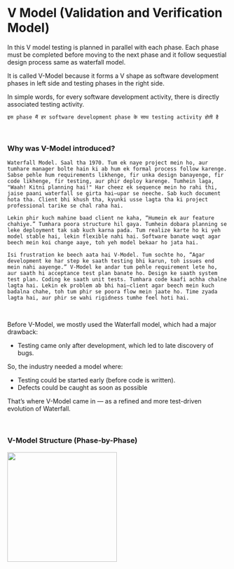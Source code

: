 # V Model (Validation and Verification Model)

In this V model testing is planned in parallel with each phase. Each phase must be completed before moving to the next phase and it follow sequestial design process same as waterfall model.

It is called V-Model because it forms a V shape as software development phases in left side and testing phases in the right side.

In simple words, for every software development activity, there is directly associated testing activity.

```इस phase मैं हर software development phase के साथ testing activity होती है```

<br>

### Why was V-Model introduced?

```Waterfall Model. Saal tha 1970. Tum ek naye project mein ho, aur tumhare manager bolte hain ki ab hum ek formal process follow karenge. Sabse pehle hum requirements likhenge, fir unka design banayenge, fir code likhenge, fir testing, aur phir deploy karenge. Tumhein laga, "Waah! Kitni planning hai!" Har cheez ek sequence mein ho rahi thi, jaise paani waterfall se girta hai—upar se neeche. Sab kuch document hota tha. Client bhi khush tha, kyunki usse lagta tha ki project professional tarike se chal raha hai.```

```Lekin phir kuch mahine baad client ne kaha, “Humein ek aur feature chahiye.” Tumhara poora structure hil gaya. Tumhein dobara planning se leke deployment tak sab kuch karna pada. Tum realize karte ho ki yeh model stable hai, lekin flexible nahi hai. Software banate waqt agar beech mein koi change aaye, toh yeh model bekaar ho jata hai.```

```Isi frustration ke beech aata hai V-Model. Tum sochte ho, “Agar development ke har step ke saath testing bhi karun, toh issues end mein nahi aayenge.” V-Model ke andar tum pehle requirement lete ho, aur saath hi acceptance test plan banate ho. Design ke saath system test plan. Coding ke saath unit tests. Tumhara code kaafi achha chalne lagta hai. Lekin ek problem ab bhi hai—client agar beech mein kuch badalna chahe, toh tum phir se poora flow mein jaate ho. Time zyada lagta hai, aur phir se wahi rigidness tumhe feel hoti hai.```

<br>

Before V-Model, we mostly used the Waterfall model, which had a major drawback:
- Testing came only after development, which led to late discovery of bugs.

So, the industry needed a model where:
- Testing could be started early (before code is written).
- Defects could be caught as soon as possible

That’s where V-Model came in — as a refined and more test-driven evolution of Waterfall.

<br>

### V-Model Structure (Phase-by-Phase)

<img src="https://drive.google.com/uc?export=view&id=1x74SD6sgJ6_V1DFSoQerEv0eGh8VZ2fs" height=250 weight=250>
